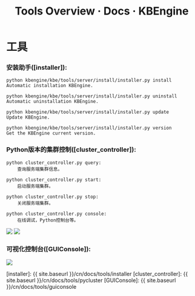 ﻿---
layout: docs_cn
title: Tools Overview · Docs · KBEngine
tab: docs
docsitem: tools-overview
---

工具
========

### 安装助手([installer]):

	python kbengine/kbe/tools/server/install/installer.py install
	Automatic installation KBEngine. 

	python kbengine/kbe/tools/server/install/installer.py uninstall
	Automatic uninstallation KBEngine. 

	python kbengine/kbe/tools/server/install/installer.py update
	Update KBEngine. 

	python kbengine/kbe/tools/server/install/installer.py version
	Get the KBEngine current version.



### Python版本的集群控制([cluster_controller]):

	python cluster_controller.py query: 
		查询服务端集群信息。

	python cluster_controller.py start: 
		启动服务端集群。

	python cluster_controller.py stop: 
		关闭服务端集群。

	python cluster_controller.py console: 
		在线调试，Python控制台等。

<img class="screenshots-img" src="{{ site.baseurl }}/assets/img/screenshots/pyconsole1.jpg">
<img class="screenshots-img" src="{{ site.baseurl }}/assets/img/screenshots/pyconsole_stop.jpg">



### 可视化控制台([GUIConsole]):

<img class="screenshots-img" src="{{ site.baseurl }}/assets/img/screenshots/guiconsole_debug.jpg">



[installer]: {{ site.baseurl }}/cn/docs/tools/installer
[cluster_controller]: {{ site.baseurl }}/cn/docs/tools/pycluster
[GUIConsole]: {{ site.baseurl }}/cn/docs/tools/guiconsole
